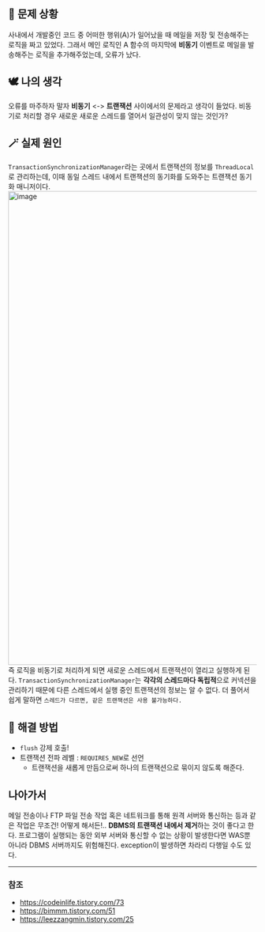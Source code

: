 ## 🤔 문제 상황
사내에서 개발중인 코드 중 어떠한 행위(A)가 일어났을 때 메일을 저장 및 전송해주는 로직을 짜고 있었다.
그래서 메인 로직인 A 함수의 마지막에 **비동기** 이벤트로 메일을 발송해주는 로직을 추가해주었는데, 오류가 났다. 
## 🕊️ 나의 생각
오류를 마주하자 말자 **비동기** <-> **트랜잭션** 사이에서의 문제라고 생각이 들었다.
비동기로 처리할 경우 새로운 새로운 스레드를 열어서 일관성이 맞지 않는 것인가?
## 🪄 실제 원인
`TransactionSynchronizationManager`라는 곳에서 트랜잭션의 정보를 `ThreadLocal`로 관리하는데, 이때 동일 스레드 내에서 트랜잭션의 동기화를 도와주는 트랜잭션 동기화 매니저이다.
<img width="959" alt="image" src="https://github.com/user-attachments/assets/e19f2618-ab58-4a86-86a0-9cada5eb7ad8">
즉 로직을 비동기로 처리하게 되면 새로운 스레드에서 트랜잭션이 열리고 실행하게 된다. 
`TransactionSynchronizationManager`는 **각각의 스레드마다 독립적**으로 커넥션을 관리하기 때문에 다른 스레드에서 실행 중인 트랜잭션의 정보는 알 수 없다. 
더 풀어서 쉽게 말하면 `스레드가 다르면, 같은 트랜잭션은 사용 불가능하다.`
## 💫 해결 방법
- `flush` 강제 호출!
- 트랜잭션 전파 레벨 : `REQUIRES_NEW`로 선언
  - 트랜잭션을 새롭게 만듬으로써 하나의 트랜잭션으로 묶이지 않도록 해준다.
## 나아가서
메일 전송이나 FTP 파일 전송 작업 혹은 네트워크를 통해 원격 서버와 통신하는 등과 같은 작업은 무조건! 어떻게 해서든!.. **DBMS의 트랜잭션 내에서 제거**하는 것이 좋다고 한다.
프로그램이 실행되는 동안 외부 서버와 통신할 수 없는 상황이 발생한다면 WAS뿐 아니라 DBMS 서버까지도 위험해진다. exception이 발생하면 차라리 다행일 수도 있다.

---

### 참조
- https://codeinlife.tistory.com/73
- https://bimmm.tistory.com/51
- https://leezzangmin.tistory.com/25
